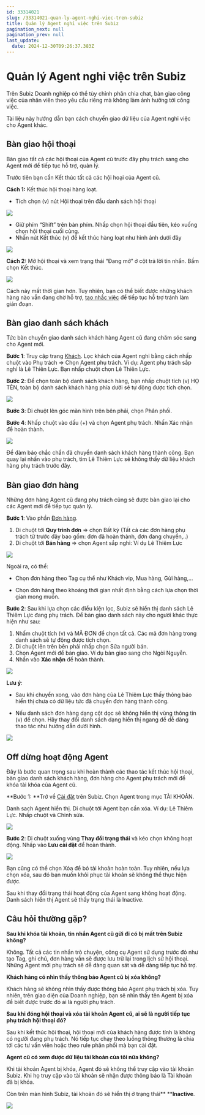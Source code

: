 ```yaml
---
id: 33314021
slug: /33314021-quan-ly-agent-nghi-viec-tren-subiz
title: Quản lý Agent nghỉ việc trên Subiz
pagination_next: null
pagination_prev: null
last_update:
  date: 2024-12-30T09:26:37.383Z
---
```


# Quản lý Agent nghỉ việc trên Subiz


Trên Subiz Doanh nghiệp có thể tùy chỉnh phân chia chat, bàn giao công việc của nhân viên theo yêu cầu riêng mà không làm ảnh hưởng tới công việc. 

Tài liệu này hướng dẫn bạn cách chuyển giao dữ liệu của Agent nghỉ việc cho Agent khác.
## Bàn giao hội thoại


Bàn giao tất cả các hội thoại của Agent cũ trước đây phụ trách sang cho Agent mới để tiếp tục hỗ trợ, quản lý.

Trước tiên bạn cần Kết thúc tất cả các hội hoại của Agent cũ.

**Cách 1:** Kết thúc hội thoại hàng loạt.

- Tích chọn (v) nút Hội thoại trên đầu danh sách hội thoại


![](https://vcdn.subiz-cdn.com/file/3e8b067c7421e528f2a8155b6a29c6190d5474b09aeeca0f77103500677afbd4_acpxkgumifuoofoosble)


- Giữ phím “Shift” trên bàn phím. Nhấp chọn hội thoại đầu tiên, kéo xuống chọn hội thoại cuối cùng.
- Nhấn nút Kết thúc (v) để kết thúc hàng loạt như hình ảnh dưới đây


![](https://vcdn.subiz-cdn.com/file/8c5ed1bef6a8d004ad2c75c4f2ea3f71d3932637904efcd68ce12d9ef9037f89_acpxkgumifuoofoosble)


**Cách 2:** Mở hội thoại và xem trạng thái “Đang mở” ở cột trả lời tin nhắn. Bấm chọn Kết thúc.


![](https://vcdn.subiz-cdn.com/file/4e6c42aab82e177d14f0a38d1db962b082c9713b5f7cb7e4b84c6d25b9104d4d_acpxkgumifuoofoosble)


Cách này mất thời gian hơn. Tuy nhiên, bạn có thể biết được những khách hàng nào vẫn đang chờ hỗ trợ, [tạo nhắc việc](https://subiz.com.vn/docs/2039731542-nhac-viec-can-lam) để tiếp tục hỗ trợ tránh làm gián đoạn.
## Bàn giao danh sách khách


Tức bàn chuyển giao danh sách khách hàng Agent cũ đang chăm sóc sang cho Agent mới.

**Bước 1**: Truy cập trang [Khách](https://app.subiz.com.vn/lead). Lọc khách của Agent nghỉ bằng cách nhấp chuột vào Phụ trách => Chọn Agent phụ trách. Ví dụ: Agent phụ trách sắp nghỉ là Lê Thiên Lực. Bạn nhấp chuột chọn Lê Thiên Lực.

**Bước 2**: Để chọn toàn bộ danh sách khách hàng, bạn nhấp chuột tích (v) HỌ TÊN, toàn bộ danh sách khách hàng phía dưới sẽ tự động được tích chọn.


![](https://vcdn.subiz-cdn.com/file/1bfe057ca697a99152a507bb5bcb641a49c104139259bf2226674ca576af64e2_acpxkgumifuoofoosble)


**Bước 3**: Di chuột lên góc màn hình trên bên phải, chọn Phân phối.

**Bước 4**: Nhấp chuột vào dấu (+) và chọn Agent phụ trách. Nhấn Xác nhận để hoàn thành.


![](https://vcdn.subiz-cdn.com/file/bd00fc592543f7108037c405549bb1ae85c066c2fbb704a0db9668f45a885457_acpxkgumifuoofoosble)


Để đảm bảo chắc chắn đã chuyển danh sách khách hàng thành công. Bạn quay lại nhấn vào phụ trách, tìm Lê Thiêm Lực sẽ không thấy dữ liệu khách hàng phụ trách trước đây.
## Bàn giao đơn hàng


Những đơn hàng Agent cũ đang phụ trách cũng sẽ được bàn giao lại cho các Agent mới để tiếp tục quản lý.

**Bước 1**: Vào phần [Đơn hàng](https://app.subiz.com.vn/orders).

01. Di chuột tới **Quy trình đơn** => chọn Bất kỳ (Tất cả các đơn hàng phụ trách từ trước đây bao gồm: đơn đã hoàn thành, đơn đang chuyển,..)
11. Di chuột tới **Bán hàng** => chọn Agent sắp nghỉ: Ví dụ Lê Thiêm Lực


![](https://vcdn.subiz-cdn.com/file/443aff0b8a3c9b3918262eafb47a1a105d345df836eee14458ab88f11c5c6842_acpxkgumifuoofoosble)


Ngoài ra, có thể:

- Chọn đơn hàng theo Tag cụ thể như Khách vip, Mua hàng, Gửi hàng,...

- Chọn đơn hàng theo khoảng thời gian nhất định bằng cách lựa chọn thời gian mong muốn. 

**Bước 2**: Sau khi lựa chọn các điều kiện lọc, Subiz sẽ hiển thị danh sách Lê Thiêm Lực đang phụ trách. Để bàn giao danh sách này cho người khác thực hiện như sau:

01. Nhấm chuột tích (v) và MÃ ĐƠN để chọn tất cả. Các mã đơn hàng trong danh sách sẽ tự động được tích chọn.
11. Di chuột lên trên bên phải nhấp chọn Sửa người bán.
21. Chọn Agent mới để bàn giao. Ví dụ bàn giao sang cho Ngòi Nguyễn.
31. Nhấn vào **Xác nhận** để hoàn thành.


![](https://vcdn.subiz-cdn.com/file/44e8337f68f57e9dff374d365b6ad8bce98a1a9712fea78c32541143e19cce19_acpxkgumifuoofoosble)


**Lưu ý**:

- Sau khi chuyển xong, vào đơn hàng của Lê Thiêm Lực thấy thông báo hiển thị chưa có dữ liệu tức đã chuyển đơn hàng thành công.

- Nếu danh sách đơn hàng dạng cột dọc sẽ không hiển thị vùng thông tin (v) để chọn. Hãy thay đổi danh sách dạng hiển thị ngang để dễ dàng thao tác như hướng dẫn dưới hình.


![](https://vcdn.subiz-cdn.com/file/fa463057c61b54f0cc3cb3da722706f57963dea97349e5b55fffb1105eee737e_acpxkgumifuoofoosble)

## Off dừng hoạt động Agent


Đây là bước quan trọng sau khi hoàn thành các thao tác kết thúc hội thoại, bàn giao danh sách khách hàng, đơn hàng cho Agent phụ trách mới để khóa tài khóa của Agent cũ.

**Bước 1: **Trở về [Cài đặt](https://app.subiz.com.vn/settings/) trên Subiz. Chọn Agent trong mục TÀI KHOẢN.

Danh sach Agent hiển thị. Di chuột tới Agent bạn cần xóa. Ví dụ: Lê Thiêm Lực. Nhấp chuột và Chỉnh sửa. 


![](https://vcdn.subiz-cdn.com/file/990ab5f68a8062515e7873683bb6bef2cb617ca6e4d33e6d810cfa92c7ac5422_acpxkgumifuoofoosble)


**Bước 2**: Di chuột xuống vùng **Thay đổi trạng thái** và kéo chọn không hoạt động. Nhấp vào **Lưu cài đặt** để hoàn thành.


![](https://vcdn.subiz-cdn.com/file/d0ea146193301217ec49fe53edac5aa38fbd24a5cfdc4bede9401c2e21487bca_acpxkgumifuoofoosble)


Bạn cũng có thể chọn Xóa để bỏ tài khoản hoàn toàn. Tuy nhiên, nếu lựa chọn xóa, sau đó bạn muốn khôi phục tài khoản sẽ không thể thực hiện được.

Sau khi thay đổi trạng thái hoạt động của Agent sang không hoạt động. Danh sách hiển thị Agent sẽ thấy trạng thái là Inactive.
## Câu hỏi thường gặp? 


**Sau khi khóa tài khoản, tin nhắn Agent cũ gửi đi có bị mất trên Subiz không?**

Không. Tất cả các tin nhắn trò chuyện, công cụ Agent sử dụng trước đó như tạo Tag, ghi chú, đơn hàng vẫn sẽ được lưu trữ lại trong lịch sử hội thoại. Những Agent mới phụ trách sẽ dễ dàng quan sát và dễ dàng tiếp tục hỗ trợ. 

**Khách hàng có nhìn thấy thông báo Agent cũ bị xóa không?**

Khách hàng sẽ không nhìn thấy được thông báo Agent phụ trách bị xóa. Tuy nhiên, trên giao diện của Doanh nghiệp, bạn sẽ nhìn thấy tên Agent bị xóa để biết được trước đó ai là người phụ trách. 

**Sau khi đóng hội thoại và xóa tài khoản Agent cũ, ai sẽ là người tiếp tục phụ trách hội thoại đó?**

Sau khi kết thúc hội thoại, hội thoại mới của khách hàng được tính là không có người đang phụ trách. Nó tiếp tục chạy theo luồng thông thường là chia tới các tư vấn viên hoặc theo rule phân phối mà bạn cài đặt. 

**Agent cũ có xem được dữ liệu tài khoản của tôi nữa không?**

Khi tài khoản Agent bị khóa, Agent đó sẽ không thể truy cập vào tài khoản Subiz. Khi họ truy cập vào tài khoản sẽ nhận được thông báo là Tài khoản đã bị khóa.

Còn trên màn hình Subiz, tài khoản đó sẽ hiển thị ở trạng thái** ****Inactive**.


![](https://vcdn.subiz-cdn.com/file/8e088e8f93f6e7573cfeb81ab3facfcf13ce685be7217bf8332070d72dca9f75_acpxkgumifuoofoosble)